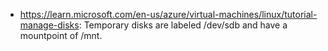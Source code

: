 - https://learn.microsoft.com/en-us/azure/virtual-machines/linux/tutorial-manage-disks: Temporary disks are labeled /dev/sdb and have a mountpoint of /mnt.

